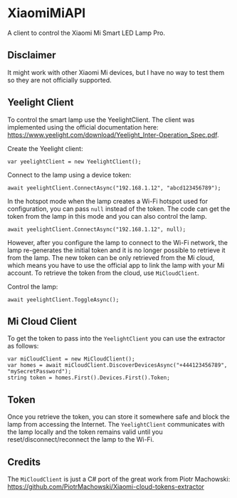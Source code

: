 # XiaomiMiAPI
A client to control the Xiaomi Mi Smart LED Lamp Pro. 

## Disclaimer
It might work with other Xiaomi Mi devices, but I have no way to test them so they are not officially supported.

## Yeelight Client
To control the smart lamp use the YeelightClient. The client was implemented using the official documentation here: https://www.yeelight.com/download/Yeelight_Inter-Operation_Spec.pdf. 

Create the Yeelight client:
```
var yeelightClient = new YeelightClient();
```

Connect to the lamp using a device token:
```
await yeelightClient.ConnectAsync("192.168.1.12", "abcd123456789");
```
In the hotspot mode when the lamp creates a Wi-Fi hotspot used for configuration, you can pass `null` instead of the token. The code can get the token from the lamp in this mode and you can also control the lamp. 
```
await yeelightClient.ConnectAsync("192.168.1.12", null);
```
However, after you configure the lamp to connect to the Wi-Fi network, the lamp re-generates the initial token and it is no longer possible to retrieve it from the lamp. The new token can be only retrieved from the Mi cloud, which means you have to use the official app to link the lamp with your Mi account. To retrieve the token from the cloud, use `MiCloudClient`.

Control the lamp:
```
await yeelightClient.ToggleAsync();
```
## Mi Cloud Client
To get the token to pass into the `YeelightClient` you can use the extractor as follows:
```
var miCloudClient = new MiCloudClient();
var homes = await miCloudClient.DiscoverDevicesAsync("+444123456789", "mySecretPassword");
string token = homes.First().Devices.First().Token;
```
## Token
Once you retrieve the token, you can store it somewhere safe and block the lamp from accessing the Internet. The `YeelightClient` communicates with the lamp locally and the token remains valid until you reset/disconnect/reconnect the lamp to the Wi-Fi.

## Credits
The `MiCloudClient` is just a C# port of the great work from Piotr Machowski: https://github.com/PiotrMachowski/Xiaomi-cloud-tokens-extractor